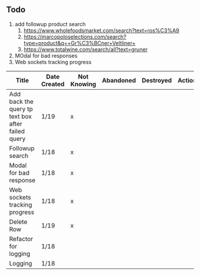 ## Todo

1. add followup product search
    1. https://www.wholefoodsmarket.com/search?text=ros%C3%A9
    2. https://marcopoloselections.com/search?type=product&q=+Gr%C3%BCner+Veltliner+
    3. https://www.totalwine.com/search/all?text=gruner
2. MOdal for bad responses
3. Web sockets tracking progress

| Title                                             | Date Created | Not Knowing | Abandoned | Destroyed | Action | Completed |
|---------------------------------------------------|--------------|-------------|-----------|-----------|--------|-----------|
| Add back the query tp text box after failed query | 1/19         | x           |           |           |        |           |
| Followup search                                   | 1/18         | x           |           |           |        |           |
| Modal for bad response                            | 1/18         | x           |           |           |        |           |
| Web sockets tracking progress                     | 1/18         | x           |           |           |        |           |
| Delete Row                                        | 1/19         | x           |           |           |        |           |
| Refactor for logging                              | 1/18         |             |           |           |        | 1/19      |
| Logging                                           | 1/18         |             |           |           |        | 1/19      |
